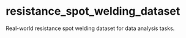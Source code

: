 # resistance_spot_welding_dataset
Real-world resistance spot welding dataset for data analysis tasks.
